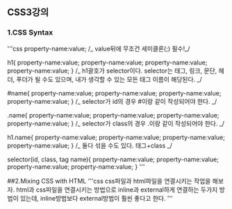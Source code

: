 ## CSS3강의

### 1.CSS Syntax

'''css
property-name:value;
/_ value뒤에 무조건 세미클론(;) 필수!_/

h1{
property-name:value;
property-name:value;
property-name:value;
property-name:value;
}
/_ h1괄호가 selector이다. selector는 태그, 링크, 문단, 헤더, 푸더가 될 수도 있으며,
내가 생각할 수 있는 모든 태그 이름이 해당된다. _/

#name{
property-name:value;
property-name:value;
property-name:value;
property-name:value;
}
/_ selector가 id의 경우 #이랑 같이 작성되어야 한다. _/

.name{
property-name:value;
property-name:value;
property-name:value;
property-name:value;
}
/_ selector가 class의 경우 .이랑 같이 작성되어야 한다. _/

h1.name{
property-name:value;
property-name:value;
property-name:value;
property-name:value;
}
/_ 둘다 섞을 수도 있다. 태그+class _/

selector(id, class, tag name){
property-name:value;
property-name:value;
property-name:value;
property-name:value;
}
'''

##2.Mixing CSS with HTML
'''css
css파일과 html파일을 연결시키는 작업을 해보자.
html과 css파일을 연결시키는 방법으로 inline과 external하게 연결하는 두가지 방법이 있는데, inline방법보다 external방법이 훨씬 좋다고 한다.
'''

